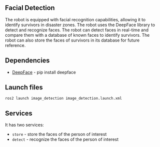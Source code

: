 ## Facial Detection
The robot is equipped with facial recognition capabilities, allowing it to identify survivors in disaster zones. The robot uses the DeepFace library to detect and recognize faces. The robot can detect faces in real-time and compare them with a database of known faces to identify survivors. The robot can also store the faces of survivors in its database for future reference.

## Dependencies
- [DeepFace](https://pypi.org/project/deepface/) - pip install deepface

## Launch files
   `ros2 launch image_detection image_detection.launch.xml`

## Services
It has two services:
- `store` - store the faces of the person of interest
- `detect` - recognize the faces of the person of interest